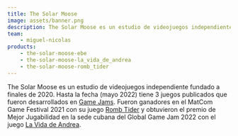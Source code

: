 ```yaml
---
title: The Solar Moose
image: assets/banner.png
description: The Solar Moose es un estudio de videojuegos independiente fundado a finales de 2020.
team:
    - miguel-nicolas
products:
    - the-solar-moose-ebe
    - the-solar-moose-la_vida_de_andrea
    - the-solar-moose-romb_tider
---
```


The Solar Moose es un estudio de videojuegos independiente fundado a finales de 2020. Hasta la fecha (mayo 2022) tiene 3 juegos publicados que fueron desarrollados en [Game Jams](https://es.wikipedia.org/wiki/Game_jam). Fueron ganadores en el MatCom Game Festival 2021 con su juego [Romb Tider](https://the-solar-moose.itch.io/romb-taider) y obtuvieron el premio de Mejor Jugabilidad en la sede cubana del Global Game Jam 2022 con el juego [La Vida de Andrea](https://the-solar-moose.itch.io/la-vida-de-andrea).
